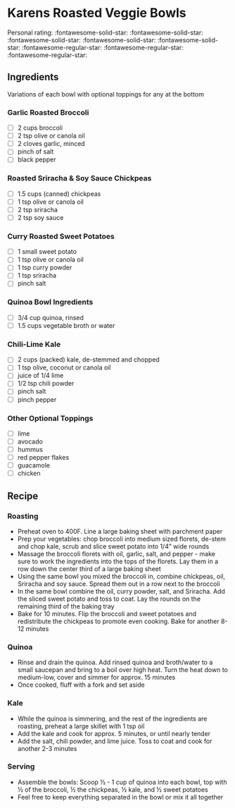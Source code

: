 # Karens Roasted Veggie Bowls

<!-- {cts} rating=2; (User can specify rating on scale of 1-5) -->
Personal rating: :fontawesome-solid-star: :fontawesome-solid-star: :fontawesome-solid-star: :fontawesome-solid-star: :fontawesome-solid-star: :fontawesome-regular-star: :fontawesome-regular-star: :fontawesome-regular-star:
<!-- {cte} -->

<!-- {cts} name_image=None; (User can specify image name) -->
<!-- TODO: Capture image -->
<!-- {cte} -->

## Ingredients

Variations of each bowl with optional toppings for any at the bottom

### Garlic Roasted Broccoli

* [ ] 2 cups broccoli
* [ ] 2 tsp olive or canola oil
* [ ] 2 cloves garlic, minced
* [ ] pinch of salt
* [ ] black pepper

### Roasted Sriracha & Soy Sauce Chickpeas

* [ ] 1.5 cups (canned) chickpeas
* [ ] 1 tsp olive or canola oil
* [ ] 2 tsp sriracha
* [ ] 2 tsp soy sauce

### Curry Roasted Sweet Potatoes

* [ ] 1 small sweet potato
* [ ] 1 tsp olive or canola oil
* [ ] 1 tsp curry powder
* [ ] 1 tsp sriracha
* [ ] pinch salt

### Quinoa Bowl Ingredients

* [ ] 3/4 cup quinoa, rinsed
* [ ] 1.5 cups vegetable broth or water

### Chili-Lime Kale

* [ ] 2 cups (packed) kale, de-stemmed and chopped
* [ ] 1 tsp olive, coconut or canola oil
* [ ] juice of 1/4 lime
* [ ] 1/2 tsp chili powder
* [ ] pinch salt
* [ ] pinch pepper

### Other Optional Toppings

* [ ] lime
* [ ] avocado
* [ ] hummus
* [ ] red pepper flakes
* [ ] guacamole
* [ ] chicken

## Recipe

### Roasting

* Preheat oven to 400F. Line a large baking sheet with parchment paper
* Prep your vegetables: chop broccoli into medium sized florets, de-stem and chop kale, scrub and slice sweet potato into 1/4” wide rounds
* Massage the broccoli florets with oil, garlic, salt, and pepper - make sure to work the ingredients into the tops of the florets. Lay them in a row down the center third of a large baking sheet
* Using the same bowl you mixed the broccoli in, combine chickpeas, oil, Sriracha and soy sauce. Spread them out in a row next to the broccoli
* In the same bowl combine the oil, curry powder, salt, and Sriracha. Add the sliced sweet potato and toss to coat. Lay the rounds on the remaining third of the baking tray
* Bake for 10 minutes. Flip the broccoli and sweet potatoes and redistribute the chickpeas to promote even cooking. Bake for another 8-12 minutes

### Quinoa

* Rinse and drain the quinoa. Add rinsed quinoa and broth/water to a small saucepan and bring to a boil over high heat. Turn the heat down to medium-low, cover and simmer for approx. 15 minutes
* Once cooked, fluff with a fork and set aside

### Kale

* While the quinoa is simmering, and the rest of the ingredients are roasting, preheat a large skillet with 1 tsp oil
* Add the kale and cook for approx. 5 minutes, or until nearly tender
* Add the salt, chili powder, and lime juice. Toss to coat and cook for another 2-3 minutes

### Serving

* Assemble the bowls: Scoop ½ - 1 cup of quinoa into each bowl, top with ½ of the broccoli, ½ the chickpeas, ½ kale, and ½ sweet potatoes
* Feel free to keep everything separated in the bowl or mix it all together

